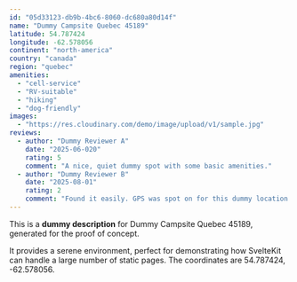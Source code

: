 ```yaml
---
id: "05d33123-db9b-4bc6-8060-dc680a80d14f"
name: "Dummy Campsite Quebec 45189"
latitude: 54.787424
longitude: -62.578056
continent: "north-america"
country: "canada"
region: "quebec"
amenities:
  - "cell-service"
  - "RV-suitable"
  - "hiking"
  - "dog-friendly"
images:
  - "https://res.cloudinary.com/demo/image/upload/v1/sample.jpg"
reviews:
  - author: "Dummy Reviewer A"
    date: "2025-06-020"
    rating: 5
    comment: "A nice, quiet dummy spot with some basic amenities."
  - author: "Dummy Reviewer B"
    date: "2025-08-01"
    rating: 2
    comment: "Found it easily. GPS was spot on for this dummy location."
---
```


This is a **dummy description** for Dummy Campsite Quebec 45189, generated for the proof of concept.

It provides a serene environment, perfect for demonstrating how SvelteKit can handle a large number of static pages. The coordinates are 54.787424, -62.578056.
